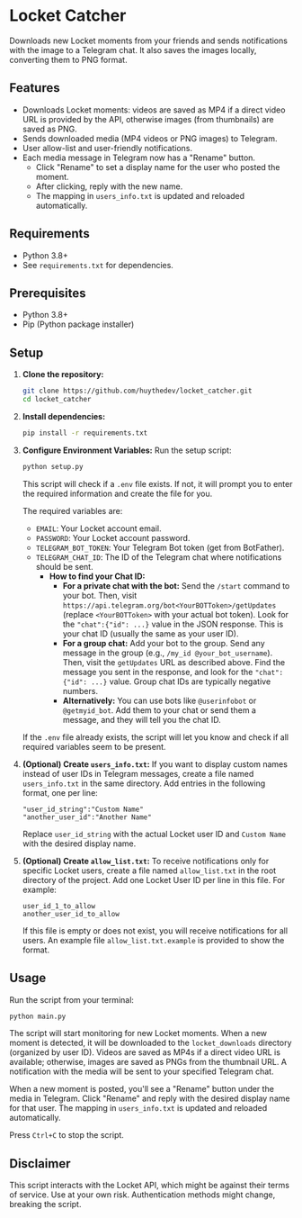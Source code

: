 # Locket Catcher

Downloads new Locket moments from your friends and sends notifications with the image to a Telegram chat. It also saves the images locally, converting them to PNG format.

## Features

*   Downloads Locket moments: videos are saved as MP4 if a direct video URL is provided by the API, otherwise images (from thumbnails) are saved as PNG.
*   Sends downloaded media (MP4 videos or PNG images) to Telegram.
*   User allow-list and user-friendly notifications.
*   Each media message in Telegram now has a "Rename" button.  
    *   Click "Rename" to set a display name for the user who posted the moment.
    *   After clicking, reply with the new name.  
    *   The mapping in `users_info.txt` is updated and reloaded automatically.

## Requirements

*   Python 3.8+
*   See `requirements.txt` for dependencies.

## Prerequisites

*   Python 3.8+
*   Pip (Python package installer)

## Setup

1.  **Clone the repository:**
    ```bash
    git clone https://github.com/huythedev/locket_catcher.git
    cd locket_catcher
    ```

2.  **Install dependencies:**
    ```bash
    pip install -r requirements.txt
    ```

3.  **Configure Environment Variables:**
    Run the setup script:
    ```bash
    python setup.py
    ```
    This script will check if a `.env` file exists. If not, it will prompt you to enter the required information and create the file for you.

    The required variables are:
    *   `EMAIL`: Your Locket account email.
    *   `PASSWORD`: Your Locket account password.
    *   `TELEGRAM_BOT_TOKEN`: Your Telegram Bot token (get from BotFather).
    *   `TELEGRAM_CHAT_ID`: The ID of the Telegram chat where notifications should be sent.
        *   **How to find your Chat ID:**
            *   **For a private chat with the bot:** Send the `/start` command to your bot. Then, visit `https://api.telegram.org/bot<YourBOTToken>/getUpdates` (replace `<YourBOTToken>` with your actual bot token). Look for the `"chat":{"id": ...}` value in the JSON response. This is your chat ID (usually the same as your user ID).
            *   **For a group chat:** Add your bot to the group. Send any message in the group (e.g., `/my_id @your_bot_username`). Then, visit the `getUpdates` URL as described above. Find the message you sent in the response, and look for the `"chat":{"id": ...}` value. Group chat IDs are typically negative numbers.
            *   **Alternatively:** You can use bots like `@userinfobot` or `@getmyid_bot`. Add them to your chat or send them a message, and they will tell you the chat ID.

    If the `.env` file already exists, the script will let you know and check if all required variables seem to be present.

4.  **(Optional) Create `users_info.txt`:**
    If you want to display custom names instead of user IDs in Telegram messages, create a file named `users_info.txt` in the same directory. Add entries in the following format, one per line:
    ```
    "user_id_string":"Custom Name"
    "another_user_id":"Another Name"
    ```
    Replace `user_id_string` with the actual Locket user ID and `Custom Name` with the desired display name.

5.  **(Optional) Create `allow_list.txt`:**
    To receive notifications only for specific Locket users, create a file named `allow_list.txt` in the root directory of the project.
    Add one Locket User ID per line in this file. For example:
    ```
    user_id_1_to_allow
    another_user_id_to_allow
    ```
    If this file is empty or does not exist, you will receive notifications for all users.
    An example file `allow_list.txt.example` is provided to show the format.

## Usage

Run the script from your terminal:

```bash
python main.py
```

The script will start monitoring for new Locket moments. When a new moment is detected, it will be downloaded to the `locket_downloads` directory (organized by user ID). Videos are saved as MP4s if a direct video URL is available; otherwise, images are saved as PNGs from the thumbnail URL. A notification with the media will be sent to your specified Telegram chat.

When a new moment is posted, you'll see a "Rename" button under the media in Telegram. Click "Rename" and reply with the desired display name for that user. The mapping in `users_info.txt` is updated and reloaded automatically.

Press `Ctrl+C` to stop the script.

## Disclaimer

This script interacts with the Locket API, which might be against their terms of service. Use at your own risk. Authentication methods might change, breaking the script.
